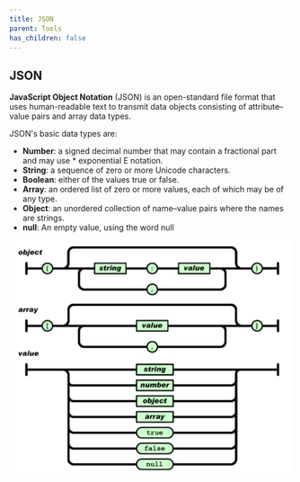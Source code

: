 ```yaml
---
title: JSON
parent: Tools
has_children: false
---
```


## JSON
**JavaScript Object Notation** (JSON) is an open-standard file format that uses human-readable text to transmit data objects consisting of attribute–value pairs and array data types.

JSON's basic data types are:
* **Number**: a signed decimal number that may contain a fractional part and may use * exponential E notation.
* **String**: a sequence of zero or more Unicode characters.
* **Boolean**: either of the values true or false.
* **Array**: an ordered list of zero or more values, each of which may be of any type.
* **Object**: an unordered collection of name–value pairs where the names are strings. 
* **null**: An empty value, using the word null

![JSON](../images/final-assignment/JSON.png)